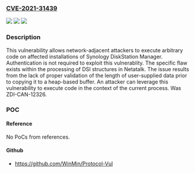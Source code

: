 ### [CVE-2021-31439](https://cve.mitre.org/cgi-bin/cvename.cgi?name=CVE-2021-31439)
![](https://img.shields.io/static/v1?label=Product&message=DiskStation%20Manager&color=blue)
![](https://img.shields.io/static/v1?label=Version&message=n%2Fa&color=blue)
![](https://img.shields.io/static/v1?label=Vulnerability&message=CWE-122%3A%20Heap-based%20Buffer%20Overflow&color=brighgreen)

### Description

This vulnerability allows network-adjacent attackers to execute arbitrary code on affected installations of Synology DiskStation Manager. Authentication is not required to exploit this vulnerablity. The specific flaw exists within the processing of DSI structures in Netatalk. The issue results from the lack of proper validation of the length of user-supplied data prior to copying it to a heap-based buffer. An attacker can leverage this vulnerability to execute code in the context of the current process. Was ZDI-CAN-12326.

### POC

#### Reference
No PoCs from references.

#### Github
- https://github.com/WinMin/Protocol-Vul

